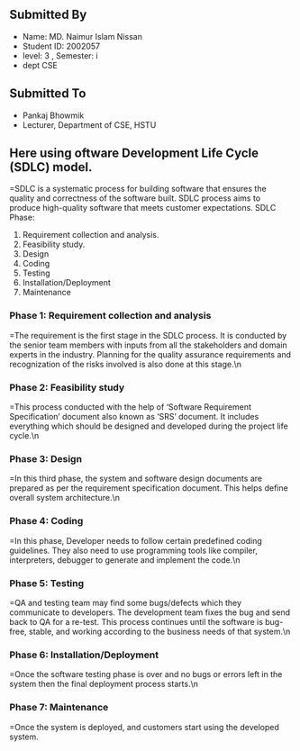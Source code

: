 
## Submitted By
- Name: MD. Naimur Islam Nissan
- Student ID: 2002057
- level: 3 , Semester: i
- dept CSE
## Submitted To
- Pankaj Bhowmik
- Lecturer, Department of CSE, HSTU

## Here using oftware Development Life Cycle (SDLC) model.
=SDLC is a systematic process for building software that ensures the quality and correctness of the software built. SDLC process aims to produce high-quality software that meets customer expectations.
SDLC Phase:

   1. Requirement collection and analysis.
   2. Feasibility study.
   3. Design
   4. Coding
   5. Testing
   6. Installation/Deployment
   7. Maintenance
      
### Phase 1: Requirement collection and analysis
=The requirement is the first stage in the SDLC process. It is conducted by the senior team members with inputs from all the stakeholders and domain experts in the industry. Planning for the quality assurance requirements and recognization of the risks involved is also done at this stage.\n
### Phase 2: Feasibility study
=This process conducted with the help of ‘Software Requirement Specification’ document also known as ‘SRS’ document. It includes everything which should be designed and developed during the project life cycle.\n
### Phase 3: Design
=In this third phase, the system and software design documents are prepared as per the requirement specification document. This helps define overall system architecture.\n
### Phase 4: Coding
=In this phase, Developer needs to follow certain predefined coding guidelines. They also need to use programming tools like compiler, interpreters, debugger to generate and implement the code.\n
### Phase 5: Testing
=QA and testing team may find some bugs/defects which they communicate to developers. The development team fixes the bug and send back to QA for a re-test. This process continues until the software is bug-free, stable, and working according to the business needs of that system.\n
### Phase 6: Installation/Deployment
=Once the software testing phase is over and no bugs or errors left in the system then the final deployment process starts.\n 
### Phase 7: Maintenance
=Once the system is deployed, and customers start using the developed system.

    
